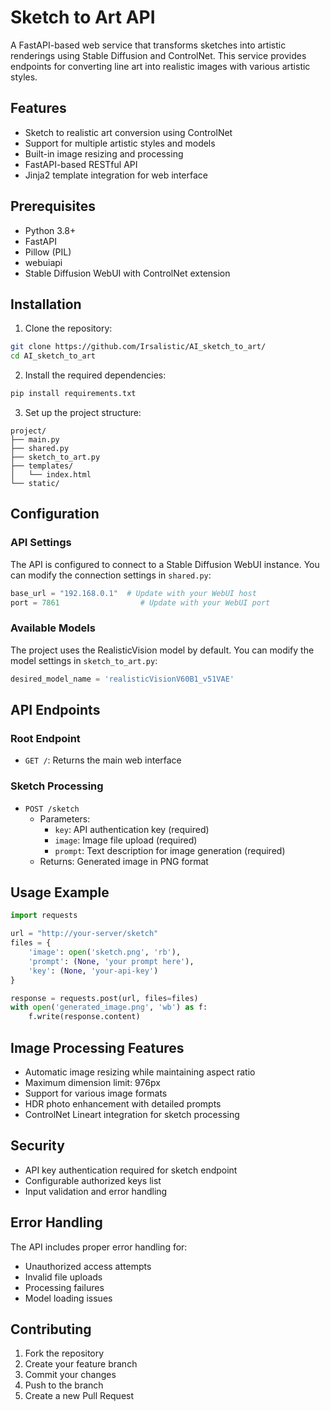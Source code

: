 # Sketch to Art API

A FastAPI-based web service that transforms sketches into artistic renderings using Stable Diffusion and ControlNet. This service provides endpoints for converting line art into realistic images with various artistic styles.

## Features

- Sketch to realistic art conversion using ControlNet
- Support for multiple artistic styles and models 
- Built-in image resizing and processing
- FastAPI-based RESTful API
- Jinja2 template integration for web interface

## Prerequisites

- Python 3.8+
- FastAPI
- Pillow (PIL)
- webuiapi
- Stable Diffusion WebUI with ControlNet extension

## Installation

1. Clone the repository:
```bash
git clone https://github.com/Irsalistic/AI_sketch_to_art/
cd AI_sketch_to_art
```

2. Install the required dependencies:
```bash
pip install requirements.txt
```

3. Set up the project structure:
```
project/
├── main.py
├── shared.py
├── sketch_to_art.py
├── templates/
│   └── index.html
└── static/
```

## Configuration

### API Settings
The API is configured to connect to a Stable Diffusion WebUI instance. You can modify the connection settings in `shared.py`:

```python
base_url = "192.168.0.1"  # Update with your WebUI host
port = 7861                  # Update with your WebUI port
```

### Available Models
The project uses the RealisticVision model by default. You can modify the model settings in `sketch_to_art.py`:

```python
desired_model_name = 'realisticVisionV60B1_v51VAE'
```

## API Endpoints

### Root Endpoint
- `GET /`: Returns the main web interface

### Sketch Processing
- `POST /sketch`
  - Parameters:
    - `key`: API authentication key (required)
    - `image`: Image file upload (required)
    - `prompt`: Text description for image generation (required)
  - Returns: Generated image in PNG format

## Usage Example

```python
import requests

url = "http://your-server/sketch"
files = {
    'image': open('sketch.png', 'rb'),
    'prompt': (None, 'your prompt here'),
    'key': (None, 'your-api-key')
}

response = requests.post(url, files=files)
with open('generated_image.png', 'wb') as f:
    f.write(response.content)
```

## Image Processing Features

- Automatic image resizing while maintaining aspect ratio
- Maximum dimension limit: 976px
- Support for various image formats
- HDR photo enhancement with detailed prompts
- ControlNet Lineart integration for sketch processing

## Security

- API key authentication required for sketch endpoint
- Configurable authorized keys list
- Input validation and error handling

## Error Handling

The API includes proper error handling for:
- Unauthorized access attempts
- Invalid file uploads
- Processing failures
- Model loading issues

## Contributing

1. Fork the repository
2. Create your feature branch
3. Commit your changes
4. Push to the branch
5. Create a new Pull Request
